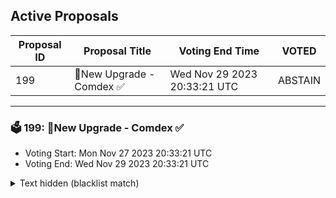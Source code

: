 ## Active Proposals

| Proposal ID | Proposal Title | Voting End Time | VOTED |
|-------------|----------------|-----------------|-------|
| 199 | 💎New Upgrade - Comdex ✅  | Wed Nov 29 2023 20:33:21 UTC | ABSTAIN |

---

### 🗳 199: 💎New Upgrade - Comdex ✅ 
- Voting Start: Mon Nov 27 2023 20:33:21 UTC
- Voting End: Wed Nov 29 2023 20:33:21 UTC

<details>
<summary>Text hidden (blacklist match)</summary>
 
</details>
